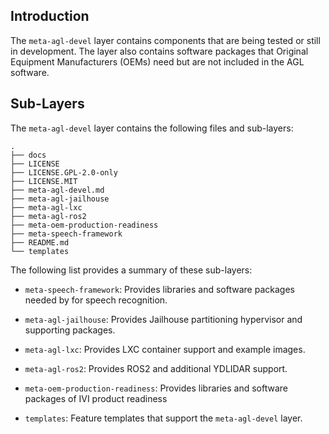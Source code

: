## Introduction

The `meta-agl-devel` layer contains components that are being tested or
still in development.
The layer also contains software packages that Original Equipment
Manufacturers (OEMs) need but are not included in the AGL software.

## Sub-Layers

The `meta-agl-devel` layer contains the following files and sub-layers:

```
.
├── docs
├── LICENSE
├── LICENSE.GPL-2.0-only
├── LICENSE.MIT
├── meta-agl-devel.md
├── meta-agl-jailhouse
├── meta-agl-lxc
├── meta-agl-ros2
├── meta-oem-production-readiness
├── meta-speech-framework
├── README.md
└── templates
```

The following list provides a summary of these sub-layers:

* `meta-speech-framework`: Provides libraries and software packages needed by
  for speech recognition.

* `meta-agl-jailhouse`: Provides Jailhouse partitioning hypervisor and
  supporting packages.

* `meta-agl-lxc`: Provides LXC container support and example images.

* `meta-agl-ros2`: Provides ROS2 and additional YDLIDAR support.

* `meta-oem-production-readiness`: Provides libraries and software packages of
  IVI product readiness

* `templates`: Feature templates that support the `meta-agl-devel` layer.

